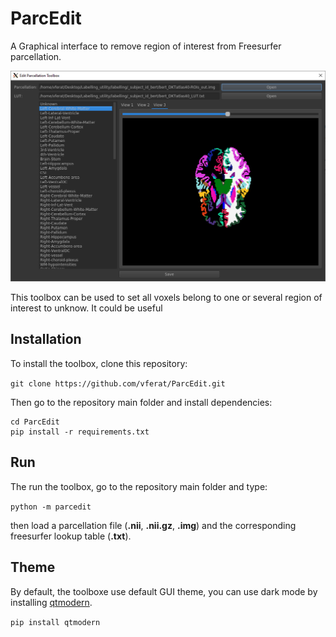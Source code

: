 # ParcEdit
A Graphical interface to remove region of interest from Freesurfer parcellation.

![alt text]( img/parcedit.PNG "Edit Parcellation Toolbox")

This toolbox can be used to set all voxels belong to one or several region of interest to unknow. It could be useful
## Installation

To install the toolbox, clone this repository:

`git clone https://github.com/vferat/ParcEdit.git`

Then go to the repository main folder and install dependencies:

```
cd ParcEdit
pip install -r requirements.txt
```

## Run

The run the toolbox, go to the repository main folder and type:

`python -m parcedit`

then load a parcellation file (**.nii**, **.nii.gz**, **.img**) and the corresponding freesurfer lookup table (**.txt**).

## Theme

By default, the toolboxe use default GUI theme, you can use dark mode by
installing [qtmodern](https://github.com/gmarull/qtmodern).

`pip install qtmodern`

